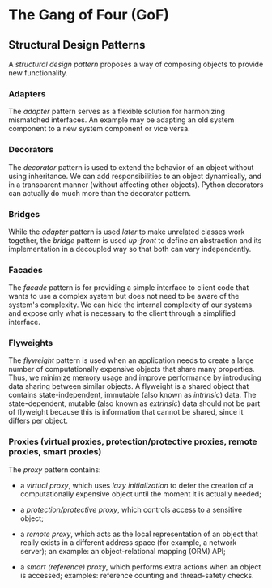 # The Gang of Four (GoF)

## Structural Design Patterns

A *structural design pattern* proposes a way of composing objects to provide new functionality.

### Adapters

The *adapter* pattern serves as a flexible solution for harmonizing mismatched interfaces.
An example may be adapting an old system component to a new system component or vice versa.

### Decorators

The *decorator* pattern is used to extend the behavior of an object without using inheritance.
We can add responsibilities to an object dynamically, and in a transparent manner (without affecting other objects).
Python decorators can actually do much more than the decorator pattern.

### Bridges

While the *adapter* pattern is used *later* to make unrelated classes work together,
the *bridge* pattern is used *up-front* to define an abstraction and its implementation
in a decoupled way so that both can vary independently.

### Facades

The *facade* pattern is for providing a simple interface to client code 
that wants to use a complex system but does not need to be aware of the system's complexity.
We can hide the internal complexity of our systems and expose only
what is necessary to the client through a simplified interface.

### Flyweights

The *flyweight* pattern is used when an application needs to create 
a large number of computationally expensive objects that share many properties.
Thus, we minimize memory usage and improve performance by introducing data sharing between similar objects.
A flyweight is a shared object that contains state-independent, immutable (also known as *intrinsic*) data.
The state-dependent, mutable (also known as *extrinsic*) data should not be part of
flyweight because this is information that cannot be shared, since it differs per object.

### Proxies (virtual proxies, protection/protective proxies, remote proxies, smart proxies)

The *proxy* pattern contains:

  - a *virtual proxy*, which uses *lazy initialization* to defer the creation of a computationally expensive object until the moment it is actually needed;
  
  - a *protection/protective proxy*, which controls access to a sensitive object;
  
  - a *remote proxy*, which acts as the local representation of an object that really exists in a different address space (for example, a network server); an example: an object-relational mapping (ORM) API;
  
  - a *smart (reference) proxy*, which performs extra actions when an object is accessed; examples: reference counting and thread-safety checks.